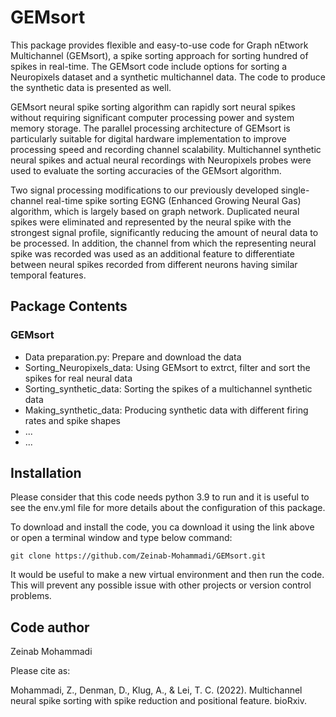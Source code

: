 # GEMsort

This package provides flexible and easy-to-use code for Graph nEtwork Multichannel (GEMsort), a spike sorting approach for sorting hundred of spikes in real-time. The GEMsort code include options for sorting a Neuropixels dataset and a synthetic multichannel data. The code to produce the synthetic data is presented as well. 

GEMsort neural spike sorting algorithm can rapidly sort neural spikes without requiring significant computer processing power and system memory storage. The parallel processing architecture of GEMsort is particularly suitable for digital hardware implementation to improve processing speed and recording channel scalability. Multichannel synthetic neural spikes and actual neural recordings with Neuropixels probes were used to evaluate the sorting accuracies of the GEMsort algorithm.

Two signal processing modifications to our previously developed single-channel real-time spike sorting EGNG (Enhanced Growing Neural Gas) algorithm, which is largely based on graph network. Duplicated neural spikes were eliminated and represented by the neural spike with the strongest signal profile, significantly reducing the amount of neural data to be processed. In addition, the channel from which the representing neural spike was recorded was used as an additional feature to differentiate between neural spikes recorded from different neurons having similar temporal features. 

## Package Contents

### GEMsort
- Data preparation.py: Prepare and download the data
- Sorting_Neuropixels_data: Using GEMsort to extrct, filter and sort the spikes for real neural data
- Sorting_synthetic_data: Sorting the spikes of a multichannel synthetic data
- Making_synthetic_data: Producing synthetic data with different firing rates and spike shapes
- ...
- ...


## Installation

Please consider that this code needs python 3.9 to run and it is useful to see the env.yml file for more details about the configuration of this package.

To download and install the code, you ca download it using the link above or open a terminal window and type below command:

```
git clone https://github.com/Zeinab-Mohammadi/GEMsort.git
```

It would be useful to make a new virtual environment and then run the code. This will prevent any possible issue with other projects or version control problems.


## Code author

Zeinab Mohammadi

Please cite as:

Mohammadi, Z., Denman, D., Klug, A., & Lei, T. C. (2022). Multichannel neural spike sorting with spike reduction and positional feature. bioRxiv. 

